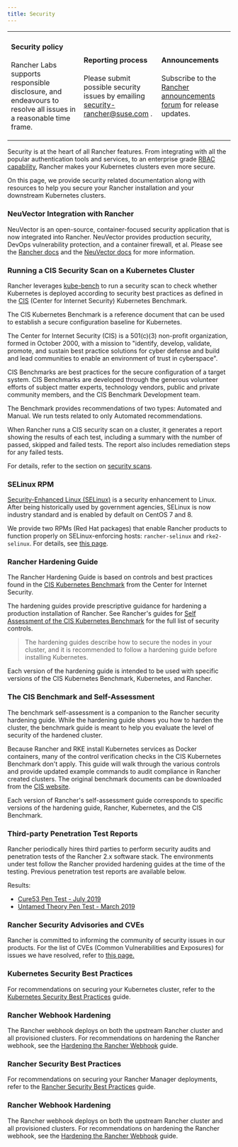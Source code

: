 ```yaml
---
title: Security
---
```


<head>
  <link rel="canonical" href="https://ranchermanager.docs.rancher.com/pages-for-subheaders/rancher-security"/>
</head>

<table width="100%">
<tr style={{verticalAlign: 'top'}}>
<td width="30%" style={{border: 'none'}}>
<h4>Security policy</h4>
<p style={{padding: '8px'}}>Rancher Labs supports responsible disclosure, and endeavours to resolve all issues in a reasonable time frame. </p>
</td>
<td width="30%" style={{border: 'none'}}>
<h4>Reporting process</h4>
<p style={{padding: '8px'}}>Please submit possible security issues by emailing <a href="mailto:security-rancher@suse.com">security-rancher@suse.com</a> .</p>
</td>
<td width="30%" style={{border: 'none'}}>
<h4>Announcements</h4>
<p style={{padding:'8px'}}>Subscribe to the <a href="https://forums.rancher.com/c/announcements">Rancher announcements forum</a> for release updates.</p>
</td>
</tr>
</table>

Security is at the heart of all Rancher features. From integrating with all the popular authentication tools and services, to an enterprise grade [RBAC capability](manage-role-based-access-control-rbac.md), Rancher makes your Kubernetes clusters even more secure.

On this page, we provide security related documentation along with resources to help you secure your Rancher installation and your downstream Kubernetes clusters.

### NeuVector Integration with Rancher

NeuVector is an open-source, container-focused security application that is now integrated into Rancher. NeuVector provides production security, DevOps vulnerability protection, and a container firewall, et al. Please see the [Rancher docs](../integrations-in-rancher/neuvector.md) and the [NeuVector docs](https://open-docs.neuvector.com/) for more information.

### Running a CIS Security Scan on a Kubernetes Cluster

Rancher leverages [kube-bench](https://github.com/aquasecurity/kube-bench) to run a security scan to check whether Kubernetes is deployed according to security best practices as defined in the [CIS](https://www.cisecurity.org/cis-benchmarks/) (Center for Internet Security) Kubernetes Benchmark.

The CIS Kubernetes Benchmark is a reference document that can be used to establish a secure configuration baseline for Kubernetes.

The Center for Internet Security (CIS) is a 501(c\)(3) non-profit organization, formed in October 2000, with a mission to "identify, develop, validate, promote, and sustain best practice solutions for cyber defense and build and lead communities to enable an environment of trust in cyberspace".

CIS Benchmarks are best practices for the secure configuration of a target system. CIS Benchmarks are developed through the generous volunteer efforts of subject matter experts, technology vendors, public and private community members, and the CIS Benchmark Development team.

The Benchmark provides recommendations of two types: Automated and Manual. We run tests related to only Automated recommendations.

When Rancher runs a CIS security scan on a cluster, it generates a report showing the results of each test, including a summary with the number of passed, skipped and failed tests. The report also includes remediation steps for any failed tests.

For details, refer to the section on [security scans](cis-scan-guides.md).

### SELinux RPM

[Security-Enhanced Linux (SELinux)](https://en.wikipedia.org/wiki/Security-Enhanced_Linux) is a security enhancement to Linux. After being historically used by government agencies, SELinux is now industry standard and is enabled by default on CentOS 7 and 8.

We provide two RPMs (Red Hat packages) that enable Rancher products to function properly on SELinux-enforcing hosts: `rancher-selinux` and `rke2-selinux`. For details, see [this page](selinux-rpm.md).

### Rancher Hardening Guide

The Rancher Hardening Guide is based on controls and best practices found in the <a href="https://www.cisecurity.org/benchmark/kubernetes/" target="_blank">CIS Kubernetes Benchmark</a> from the Center for Internet Security.

The hardening guides provide prescriptive guidance for hardening a production installation of Rancher. See Rancher's guides for [Self Assessment of the CIS Kubernetes Benchmark](#the-cis-benchmark-and-self-assessment) for the full list of security controls.

> The hardening guides describe how to secure the nodes in your cluster, and it is recommended to follow a hardening guide before installing Kubernetes.

Each version of the hardening guide is intended to be used with specific versions of the CIS Kubernetes Benchmark, Kubernetes, and Rancher.

### The CIS Benchmark and Self-Assessment

The benchmark self-assessment is a companion to the Rancher security hardening guide. While the hardening guide shows you how to harden the cluster, the benchmark guide is meant to help you evaluate the level of security of the hardened cluster.

Because Rancher and RKE install Kubernetes services as Docker containers, many of the control verification checks in the CIS Kubernetes Benchmark don't apply. This guide will walk through the various controls and provide updated example commands to audit compliance in Rancher created clusters. The original benchmark documents can be downloaded from the [CIS website](https://www.cisecurity.org/benchmark/kubernetes/).

Each version of Rancher's self-assessment guide corresponds to specific versions of the hardening guide, Rancher, Kubernetes, and the CIS Benchmark.

### Third-party Penetration Test Reports

Rancher periodically hires third parties to perform security audits and penetration tests of the Rancher 2.x software stack. The environments under test follow the Rancher provided hardening guides at the time of the testing. Previous penetration test reports are available below.

Results:

- [Cure53 Pen Test - July 2019](https://releases.rancher.com/documents/security/pen-tests/2019/RAN-01-cure53-report.final.pdf)
- [Untamed Theory Pen Test - March 2019](https://releases.rancher.com/documents/security/pen-tests/2019/UntamedTheory-Rancher_SecurityAssessment-20190712_v5.pdf)

### Rancher Security Advisories and CVEs

Rancher is committed to informing the community of security issues in our products. For the list of CVEs (Common Vulnerabilities and Exposures) for issues we have resolved, refer to [this page.](../reference-guides/rancher-security/security-advisories-and-cves.md)

### Kubernetes Security Best Practices

For recommendations on securing your Kubernetes cluster, refer to the [Kubernetes Security Best Practices](../reference-guides/rancher-security/kubernetes-security-best-practices.md) guide.

### Rancher Webhook Hardening

The Rancher webhook deploys on both the upstream Rancher cluster and all provisioned clusters. For recommendations on hardening the Rancher webhook, see the [Hardening the Rancher Webhook](../reference-guides/rancher-security/rancher-webhook-hardening.md) guide.

### Rancher Security Best Practices

For recommendations on securing your Rancher Manager deployments, refer to the [Rancher Security Best Practices](../reference-guides/rancher-security/rancher-security-best-practices.md) guide.

### Rancher Webhook Hardening

The Rancher webhook deploys on both the upstream Rancher cluster and all provisioned clusters. For recommendations on hardening the Rancher webhook, see the [Hardening the Rancher Webhook](../reference-guides/rancher-security/rancher-webhook-hardening.md) guide.
